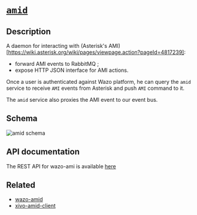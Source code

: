 # [`amid`](https://github.com/wazo-platform/wazo-amid)

## Description

A daemon for interacting with (Asterisk's AMI)[https://wiki.asterisk.org/wiki/pages/viewpage.action?pageId=4817239]:

* forward AMI events to RabbitMQ ;
* expose HTTP JSON interface for AMI actions.

Once a user is authenticated against Wazo platform, he can query the `amid` service to receive `AMI` events from Asterisk and push `AMI` command to it.

The `amid` service also proxies the AMI event to our event bus.

## Schema

![amid schema](diagram.svg)

## API documentation

The REST API for wazo-ami is available [here](/documentation/api/amid.html)

## Related

* [wazo-amid](https://github.com/wazo-platform/wazo-amid)
* [xivo-amid-client](https://github.com/wazo-platform/xivo-amid-client)
